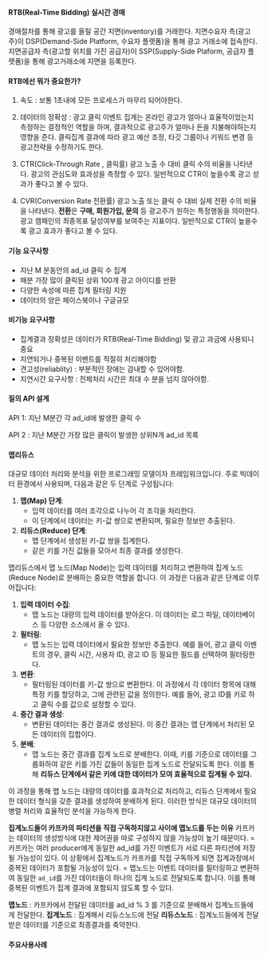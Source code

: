 #### RTB(Real-Time Bidding) 실시간 경매
경매절차를 통해 광고를 올릴 공간 지면(inventory)를 거래한다. 
지면수요자 측(광고주)이 DSP(Demand-Side Platform, 수요자 플랫폼)을 통해 광고 거래소에
접속한다.
지면공급자 측(광고할 위치를 가진 공급자)이 SSP(Supply-Side Plaform, 공급자 플랫폼)을 통해 광고거래소에 지면을 등록한다. 

#### RTB에선 뭐가 중요한가?
1. 속도 : 보통 1초내에 모든 프로세스가 마무리 되어야한다.
2. 데이터의 정확성 : 광고 클릭 이벤트 집계는 온라인 광고가 얼마나 효율적이었는지 측정하는 결정적인 역할을 하며, 결과적으로 광고주가 얼마나 돈을 지불해야하는지 영향을 준다. 클릭집계 결과에 따라 광고 예산 조정, 타깃 그룹이나 키워드 변경 등 광고전략을 수정하기도 한다. 
3. CTR(Click-Through Rate , 클릭률) 
	 광고 노출 수 대비 클릭 수의 비율을 나타낸다. 
	 광고의 관심도와 효과성을 측정할 수 있다.
	 일반적으로 CTR이 높을수록 광고 성과가 좋다고 볼 수 있다. 

4. CVR(Conversion Rate 전환률)
	 광고 노출 또는 클릭 수 대비 실제 전환 수의 비율을 나타낸다.
	 **전환**은 **구매, 회원가입, 문의** 등 광고주가 원하는 특정행동을 의미한다. 
	 광고 캠패인의 최종목표 달성여부를 보여주는 지표이다. 
	 일반적으로 CTR이 높을수록 광고 효과가 좋다고 볼 수 있다.

#### 기능 요구사항
* 지난 M 분동안의 ad_id 클릭 수 집계
* 매분 가장 많이 클릭된 상위 100개 광고 아이디를 반환
* 다양한 속성에 따른 집계 필터링 지원
* 데이터의 양은 페이스북이나 구글규모
#### 비기능 요구사항
* 집계결과 정확성은 데이터가 RTB(Real-Time Bidding) 및 광고 과금에 사용되니 중요
* 지연되거나 중복된 이벤트를 적절히 처리해야함
* 견고성(reliablity) : 부분적인 장애는 감내할 수 있어야함. 
* 지연시간 요구사항 : 전체처리 시간은 최대 수 분을 넘지 않아야함. 

#### 질의 API 설계 
API 1: 지난 M분간 각 ad_id에 발생한 클릭 수 

API 2 : 지난 M분간 가장 많은 클릭이 발생한 상위N개 ad_id 목록


#### 맵리듀스
대규모 데이터 처리와 분석을 위한 프로그래밍 모델이자 프레임워크입니다. 주로 빅데이터 환경에서 사용되며, 다음과 같은 두 단계로 구성됩니다:

1. **맵(Map) 단계**:
    - 입력 데이터를 여러 조각으로 나누어 각 조각을 처리한다.
    - 이 단계에서 데이터는 키-값 쌍으로 변환되며, 필요한 정보만 추출된다.
2. **리듀스(Reduce) 단계**:
    - 맵 단계에서 생성된 키-값 쌍을 집계한다.
    - 같은 키를 가진 값들을 모아서 최종 결과를 생성한다. 

맵리듀스에서 맵 노드(Map Node)는 입력 데이터를 처리하고 변환하여 집계 노드(Reduce Node)로 분배하는 중요한 역할을 합니다. 이 과정은 다음과 같은 단계로 이루어집니다:

1. **입력 데이터 수집**:
    - 맵 노드는 대량의 입력 데이터를 받아온다. 이 데이터는 로그 파일, 데이터베이스 등 다양한 소스에서 올 수 있다.
2. **필터링**:
    - 맵 노드는 입력 데이터에서 필요한 정보만 추출한다. 예를 들어, 광고 클릭 이벤트의 경우, 클릭 시간, 사용자 ID, 광고 ID 등 필요한 필드를 선택하여 필터링한다.
3. **변환**:
    - 필터링된 데이터를 키-값 쌍으로 변환한다. 이 과정에서 각 데이터 항목에 대해 특정 키를 할당하고, 그에 관련된 값을 정의한다. 예를 들어, 광고 ID를 키로 하고 클릭 수를 값으로 설정할 수 있다.
4. **중간 결과 생성**:
    - 변환된 데이터는 중간 결과로 생성된다. 이 중간 결과는 맵 단계에서 처리된 모든 데이터의 집합이다.
5. **분배**:
    - 맵 노드는 중간 결과를 집계 노드로 분배한다. 이때, 키를 기준으로 데이터를 그룹화하여 같은 키를 가진 값들이 동일한 집계 노드로 전달되도록 한다. 이를 통해 **리듀스 단계에서 같은 키에 대한 데이터가 모여 효율적으로 집계될 수 있다.**

이 과정을 통해 맵 노드는 대량의 데이터를 효과적으로 처리하고, 리듀스 단계에서 필요한 데이터 형식을 갖춘 결과를 생성하여 분배하게 된다. 이러한 방식은 대규모 데이터의 병렬 처리와 효율적인 분석을 가능하게 한다.

**집계노드들이 카프카의 파티션을 직접 구독하지않고 사이에 맵노드를 두는 이유**
카프카는 데이터의 생성방식에 대한 제어권을 따로 구성하지 않을 가능성이 높기 때문이다. 
= 카프카는 여러 producer에게 동일한 ad_id를 가진 이벤트가 서로 다른 파티션에 저장될 가능성이 있다. 이 상황에서 집계노드가 카프카를 직접 구독하게 되면 집계과정에서 중복된 데이터가 포함될 가능성이 있다. = 맵노드는 이벤트 데이터를 필터링하고 변환하여 동일한 `ad_id`를 가진 데이터들이 하나의 집계 노드로 전달되도록 합니다. 이를 통해 중복된 이벤트가 집계 결과에 포함되지 않도록 할 수 있다. 

**맵노드** : 카프카에서 전달된 데이터를 ad_id % 3 를 기준으로 분배해서 집계노드들에게 전달한다.
**집계노드** : 집계해서 리듀스노드에 전달
**리듀스노드** : 집계노드들에게 전달받은 데이터를 기준으로 최종결과를 축약한다. 


#### 주요사용사례







